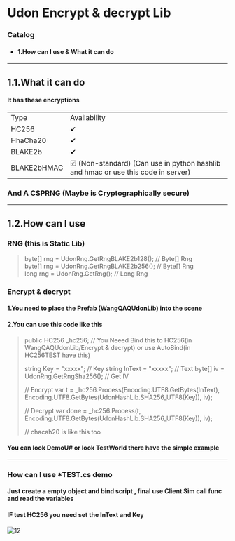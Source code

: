 # Udon Encrypt & decrypt Lib
### Catalog 
* #### 1.How can I use & What it can do
---
## 1.1.What it can do
#### It has these encryptions
<table>
   <tr>
         <td>Type</td>
         <td>Availability</td>
   </tr>
	<tr>
      <td>HC256</td>
      <td>✔</td>
   </tr>
  	<tr>
      <td>HhaCha20</td>
      <td>✔</td>
   </tr>
   <tr>
      <td>BLAKE2b</td>
      <td>✔</td>
   </tr>
   <tr>
      <td>BLAKE2bHMAC</td>
      <td>☑ (Non-standard) (Can use in python hashlib and hmac or use this code in server)</td>
   </tr>
</table>

### And A CSPRNG (Maybe is Cryptographically secure)
---
## 1.2.How can I use
### RNG (this is Static Lib)
> byte[] rng = UdonRng.GetRngBLAKE2b128();	// Byte[] Rng <br>
> byte[] rng = UdonRng.GetRngBLAKE2b256();	// Byte[] Rng <br>
> long 	 rng = UdonRng.GetRng();		// Long Rng
### Encrypt & decrypt

#### 1.You need to place the Prefab (WangQAQUdonLib) into the scene

#### 2.You can use this code like this
> public HC256 _hc256;					// You Neeed Bind this to HC256(in WangQAQUdonLib/Encrypt & decrypt) or use AutoBind(in HC256TEST have this)
> 
> string Key = "xxxxx";					// Key
> string InText = "xxxxx";				// Text 
> byte[] iv = UdonRng.GetRngSha256();	// Get IV
> 
> // Encrypt
> var t = _hc256.Process(Encoding.UTF8.GetBytes(InText), Encoding.UTF8.GetBytes(UdonHashLib.SHA256_UTF8(Key)), iv);
> 
> // Decrypt
> var done = _hc256.Process(t, Encoding.UTF8.GetBytes(UdonHashLib.SHA256_UTF8(Key)), iv);
> 
> // chacah20 is like this too
#### You can look DemoU# or look TestWorld there have the simple example
---
### How can I use *TEST.cs demo
#### Just create a empty object and bind script , final use Client Sim call func and read the variables
#### IF test HC256 you need set the InText and Key
![12](https://github.com/user-attachments/assets/ba0f5388-2491-48d6-bb13-7b132e2dc34e)
